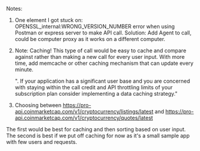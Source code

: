 Notes:

1. One element I got stuck on: OPENSSL_internal:WRONG_VERSION_NUMBER error when using Postman or express server to make API call. 
 Solution: Add Agent to call, could be computer proxy as it works on a different computer.

2. Note: Caching! This type of call would be easy to cache and compare against rather than making a new call for every user input. With more time, add memcache or other caching mechanism that can update every minute.

    ". If your application has a significant user base and you are concerned with staying within the call credit and API throttling limits of your subscription plan consider implementing a data caching strategy."

3. Choosing between  https://pro-api.coinmarketcap.com/v1/cryptocurrency/listings/latest and https://pro-api.coinmarketcap.com/v1/cryptocurrency/quotes/latest

The first would be best for caching and then sorting based on user input. The second is best if we put off caching for now as it's a small sample app with few users and requests.